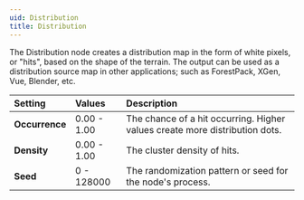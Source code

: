 ```yaml
---
uid: Distribution
title: Distribution
---
```


The Distribution node creates a distribution map in the form of white pixels, or "hits", based on the shape of the terrain. The output can be used as a distribution source map in other applications; such as ForestPack, XGen, Vue, Blender, etc.

| Setting       | Values      | Description                                                                 |
| :------------ | :---------- | :-------------------------------------------------------------------------- |
| **Occurrence** | 0.00 - 1.00 | The chance of a hit occurring. Higher values create more distribution dots. |
| **Density**   | 0.00 - 1.00 | The cluster density of hits.                                                |
| **Seed**      | 0 - 128000  | The randomization pattern or seed for the node's process.                   |


